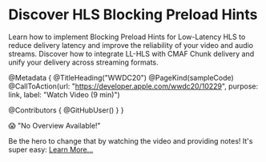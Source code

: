 # Discover HLS Blocking Preload Hints

Learn how to implement Blocking Preload Hints for Low-Latency HLS to reduce delivery latency and improve the reliability of your video and audio streams. Discover how to integrate LL-HLS with CMAF Chunk delivery and unify your delivery across streaming formats.

@Metadata {
   @TitleHeading("WWDC20")
   @PageKind(sampleCode)
   @CallToAction(url: "https://developer.apple.com/wwdc20/10229", purpose: link, label: "Watch Video (9 min)")

   @Contributors {
      @GitHubUser(<replace this with your GitHub handle>)
   }
}

😱 "No Overview Available!"

Be the hero to change that by watching the video and providing notes! It's super easy:
 [Learn More…](https://wwdcnotes.com/documentation/wwdcnotes/contributing)
